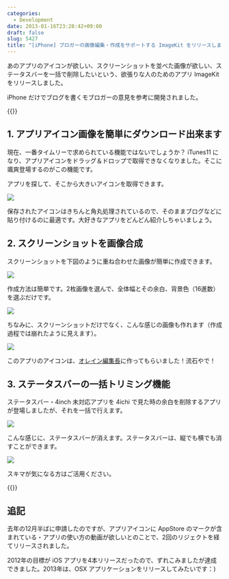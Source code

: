 ```yaml
---
categories:
  - Development
date: 2013-01-16T23:28:42+09:00
draft: false
slug: 5427
title: "[iPhone] ブロガーの画像編集・作成をサポートする ImageKit をリリースしました！"
---
```


あのアプリのアイコンが欲しい、スクリーンショットを並べた画像が欲しい、ステータスバーを一括で削除したいという、欲張りな人のためのアプリ ImageKit をリリースしました。

iPhone だけでブログを書くモブロガーの意見を参考に開発されました。

{{<app id="588135117" title="ImageKit - アプリアイコンダウンロード・一括トリミング・画像合成 1.0（￥85）" src="http://a1638.phobos.apple.com/us/r1000/110/Purple/v4/9e/62/01/9e6201c1-89c1-1f80-86cb-980361dbe593/mzl.zxenngql.100x100-75.png">}}

## 1. アプリアイコン画像を簡単にダウンロード出来ます

現在、一番タイムリーで求められている機能ではないでしょうか？ iTunes11 になり、アプリアイコンをドラッグ＆ドロップで取得できなくなりました。そこに颯爽登場するのがこの機能です。

アプリを探して、そこから大きいアイコンを取得できます。

![](/images/2013/01/5427_1.png)

保存されたアイコンはきちんと角丸処理されているので、そのままブログなどに貼り付けるのに最適です。大好きなアプリをどんどん紹介しちゃいましょう。

## 2. スクリーンショットを画像合成

スクリーンショットを下図のように重ね合わせた画像が簡単に作成できます。

![](/images/2013/01/5427_2.png)

作成方法は簡単です。2枚画像を選んで、全体幅とその余白、背景色（16進数）を選ぶだけです。

![](/images/2013/01/5427_3.png)

ちなみに、スクリーンショットだけでなく、こんな感じの画像も作れます（作成過程では崩れたように見えます）。

![](/images/2013/01/5427_4.png)

このアプリのアイコンは、[オレイン編集長](http://www.olein.net/)に作ってもらいました！流石やで！

## 3. ステータスバーの一括トリミング機能

ステータスバー・4inch 未対応アプリを 4ichi で見た時の余白を削除するアプリが登場しましたが、それを一括で行えます。

![](/images/2013/01/5427_5.png)

こんな感じに、ステータスバーが消えます。ステータスバーは、縦でも横でも消すことができます。

![](/images/2013/01/5427_6.jpg)

スキマが気になる方はご活用ください。

{{<app id="588135117" title="ImageKit - アプリアイコンダウンロード・一括トリミング・画像合成 1.0（￥85）" src="http://a1638.phobos.apple.com/us/r1000/110/Purple/v4/9e/62/01/9e6201c1-89c1-1f80-86cb-980361dbe593/mzl.zxenngql.100x100-75.png">}}

## 追記

去年の12月半ばに申請したのですが、アプリアイコンに AppStore のマークが含まれている・アプリの使い方の動画が欲しいとのことで、2回のリジェクトを経てリリースされました。

2012年の目標が iOS アプリを4本リリースだったので、ずれこみましたが達成できました。2013年は、OSX アプリケーションをリリースしてみたいです：)
